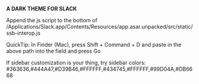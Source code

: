 
**A DARK THEME FOR SLACK**

Append the js script to the bottom of /Applications/Slack.app/Contents/Resources/app.asar.unpacked/src/static/ssb-interop.js

QuickTip: In Finder (Mac), press Shift + Command + D and paste in the above path into the field and press Go

If sidebar customization is your thing, try sidebar colors: #363636,#444A47,#D39B46,#FFFFFF,#434745,#FFFFFF,#99D04A,#DB6668
